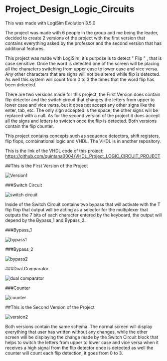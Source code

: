 # Project_Design_Logic_Circuits
This was made with LogiSim Evolution 3.5.0

The project was made with 6 people in the group and me being the leader, decided to create 2 versions of the project with the first version that contains everything asked by the professor and the second version that has additional features. 

This project was made with LogiSim, it's purpose is to detect " Flip " , that is case sensitive. Once the word is detected one of the screen will be placing all the characters switching  from upper case to lower case and vice versa. Any other characters that are signs will not be altered while flip is detected. As well this system will count from 0 to 3 the times that the word flip has been detected. 

There are two versions made for this project, the First Version does contain flip detector and the switch circuit that changes the letters from upper to lower case and vice versa, but it does not accept any other signs like the enter, tab, etc. The only sign accepted is the space, the other signs will be replaced with a null. As for the second version of the project it does accept all the signs and letters to swictch once the flip is detected. Both versions contain the flip counter. 

This project contains concepts such as sequence detectors, shift registers, flip flops, combinational logic and VHDL. The VHDL is in another repository. 

This is the link of the VHDL code of this project:
https://github.com/quintana0004/VHDL_Project_LOGIC_CIRCUIT_PROJECT

##This is the First Version of the Project

![Version1](https://user-images.githubusercontent.com/66384782/139343471-d929aa40-a46d-4c4d-9355-cb9c63b87478.png)

###Switch Circuit

![switch circuit](https://user-images.githubusercontent.com/66384782/139350450-af605acf-b502-4d7c-bce6-a26f97dd0c3b.png)

Inside of the Switch Circuit contains two bypass that will activate with the T flip flop that output will be acting as a selector for the multiplexer that outputs the 7 bits of each character entered by the keyboard, the output will depend by the Bypass_1 and Bypass_2.

###Bypass_1

![bypass1](https://user-images.githubusercontent.com/66384782/139346765-084ee6b2-5372-4052-a73c-6d1e7780fe90.png)

###Bypass_2

![bypass2](https://user-images.githubusercontent.com/66384782/139346770-86250702-c040-41ac-8526-7058cceb466d.png)

###Dual Comparator

![dual comparator](https://user-images.githubusercontent.com/66384782/139346774-d63a7f8a-a390-424e-b47c-a5d685de20b7.png)

###Counter

![counter](https://user-images.githubusercontent.com/66384782/139346781-ce6ccd6f-02bd-4271-9b97-4fddcb1be324.png)


##This is the Second Version of the Project

![version2](https://user-images.githubusercontent.com/66384782/139343684-aa45dc1b-cd60-4e79-a7e0-2d751269a1cb.png)


Both versions contain the same schema. The normal screen will display everything that user has written without any changes, while the other screen will be displaying the change made by the Switch Circuit block that helps to switch the letters from upper to lower case and vice versa when it receives a high signal from the flip detector once is detected as well the counter will count each flip detection, it goes from 0 to 3.
